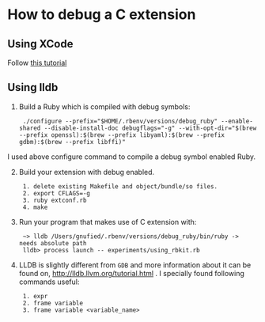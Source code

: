 # How to debug a C extension

## Using XCode

Follow [this tutorial](http://www.emilsoman.com/blog/2014/08/06/debugging-ruby-c-extensions-in-xcode/)

## Using lldb

1. Build a Ruby which is compiled with debug symbols:

        ./configure --prefix="$HOME/.rbenv/versions/debug_ruby" --enable-shared --disable-install-doc debugflags="-g" --with-opt-dir="$(brew --prefix openssl):$(brew --prefix libyaml):$(brew --prefix gdbm):$(brew --prefix libffi)"

I used above configure command to compile a debug symbol enabled Ruby.

2. Build your extension with debug enabled.

        1. delete existing Makefile and object/bundle/so files.
        2. export CFLAGS=-g
        3. ruby extconf.rb
        4. make

3. Run your program that makes use of C extension with:

        ~> lldb /Users/gnufied/.rbenv/versions/debug_ruby/bin/ruby -> needs absolute path
        lldb> process launch -- experiments/using_rbkit.rb

4. LLDB is slightly different from `GDB` and more information about it can be found on,
http://lldb.llvm.org/tutorial.html . I specially found following commands useful:

        1. expr
        2. frame variable
        3. frame variable <variable_name>

